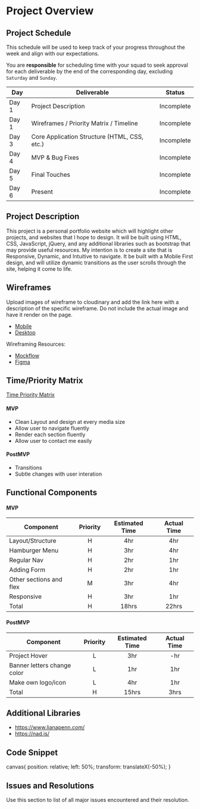 # Project Overview

## Project Schedule

This schedule will be used to keep track of your progress throughout the week and align with our expectations.  

You are **responsible** for scheduling time with your squad to seek approval for each deliverable by the end of the corresponding day, excluding `Saturday` and `Sunday`.

|  Day | Deliverable | Status
|---|---| ---|
|Day 1| Project Description | Incomplete
|Day 1| Wireframes / Priority Matrix / Timeline | Incomplete
|Day 3| Core Application Structure (HTML, CSS, etc.) | Incomplete
|Day 4| MVP & Bug Fixes | Incomplete
|Day 5| Final Touches | Incomplete
|Day 6| Present | Incomplete


## Project Description

This project is a personal portfolio website which will highlight other projects, and websites that I hope to design. It will be built using HTML, CSS, JavaScript, jQuery, and any additional libraries such as bootstrap that may provide useful resources. My intention is to create a site that is Responsive, Dynamic, and Intuitive to navigate. It be built with a Mobile First design, and will utilize dynamic transitions as the user scrolls through the site, helping it come to life.

## Wireframes

Upload images of wireframe to cloudinary and add the link here with a description of the specific wireframe. Do not include the actual image and have it render on the page.  

- [Mobile](https://wireframepro.mockflow.com/editor.jsp?editor=off&publicid=Mf5ed1527c511e5466d908f5fc7ac1f801642984684926&projectid=M0BbJoF0pnb&perm=Owner#/page/0a994eb9abf64691af5045290d021ea7)
- [Desktop](https://wireframepro.mockflow.com/editor.jsp?editor=off&publicid=Mf5ed1527c511e5466d908f5fc7ac1f801642984684926&projectid=M0BbJoF0pnb&perm=Owner#/page/0a994eb9abf64691af5045290d021ea7)

Wireframing Resources:

- [Mockflow](https://mockflow.com/app/#Wireframe)
- [Figma](https://www.figma.com/)


## Time/Priority Matrix 

[Time Priority Matrix](https://wireframepro.mockflow.com/editor.jsp?editor=off&perm=Owner&projectid=M0BbJoF0pnb&publicid=990ac8839ad649e5a5b1e3ae9c6b7c7d#/page/Dad3ec2b4bfca30f03fe293750f300499)

#### MVP

- Clean Layout and design at every media size
- Allow user to navigate fluently
- Render each section fluently
- Allow user to contact me easily

#### PostMVP 

- Transitions
- Subtle changes with user interation

## Functional Components

#### MVP
| Component | Priority | Estimated Time | Actual Time |
| --- | :---: |  :---: | :---: | 
| Layout/Structure | H | 4hr | 4hr |
| Hamburger Menu | H | 3hr | 4hr |
| Regular Nav | H | 2hr | 1hr |  
| Adding Form | H | 2hr|  1hr | 
| Other sections and flex| M | 3hr | 4hr|
| Responsive | H | 3hr | 1hr | 8hr |
| Total | H | 18hrs| 22hrs |

#### PostMVP
| Component | Priority | Estimated Time | Actual Time |
| --- | :---: |  :---: | :---: | 
| Project Hover | L | 3hr | -hr | 1hr |
| Banner letters change color | L | 1hr | 1hr |
| Make own logo/icon | L | 4hr | 1hr |
| Total | H | 15hrs| 3hrs |

## Additional Libraries

 - https://www.lianapenn.com/
 - https://nad.is/
 
## Code Snippet

canvas{
    position: relative;
    left: 50%;
    transform: translateX(-50%);
}

## Issues and Resolutions
 Use this section to list of all major issues encountered and their resolution.

